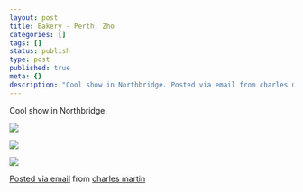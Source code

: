 ```yaml
---
layout: post
title: Bakery - Perth, Zho
categories: []
tags: []
status: publish
type: post
published: true
meta: {}
description: "Cool show in Northbridge. Posted via email from charles martin"
---
```


Cool show in Northbridge.

![]({{site.baseurl}}/assets/posterous/charlesmartin/10/20101013-IMG_4903.jpg)

![]({{site.baseurl}}/assets/posterous/charlesmartin/10/20101013-IMG_4918.jpg) 

![]({{site.baseurl}}/assets/posterous/charlesmartin/10/20101013-IMG_4922.jpg) 

[Posted via email](http://posterous.com)  from 
[charles martin](http://charlesmartin.posterous.com/bakery-perth-zho)
